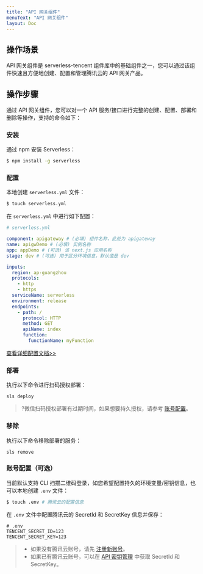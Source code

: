 ```yaml
---
title: "API 网关组件"
menuText: "API 网关组件"
layout: Doc
---
```


<!-- TODO: 更新网关使用说明和配置示例。 -->

## 操作场景

API 网关组件是 serverless-tencent 组件库中的基础组件之一，您可以通过该组件快速且方便地创建、配置和管理腾讯云的 API 网关产品。

## 操作步骤

通过 API 网关组件，您可以对一个 API 服务/接口进行完整的创建、配置、部署和删除等操作，支持的命令如下：

### 安装

通过 npm 安装 Serverless：

```sh
$ npm install -g serverless
```

### 配置

本地创建 `serverless.yml` 文件：

```sh
$ touch serverless.yml
```

在 `serverless.yml` 中进行如下配置：

```yml
# serverless.yml

component: apigateway # (必填) 组件名称，此处为 apigateway
name: apigwDemo # (必填) 实例名称
app: appDemo # (可选) 该 next.js 应用名称
stage: dev # (可选) 用于区分环境信息，默认值是 dev

inputs:
  region: ap-guangzhou
  protocols:
    - http
    - https
  serviceName: serverless
  environment: release
  endpoints:
    - path: /
      protocol: HTTP
      method: GET
      apiName: index
      function:
        functionName: myFunction
```

[查看详细配置文档>>](https://github.com/serverless-components/tencent-apigateway/blob/master/docs/configure.md)

### 部署

执行以下命令进行扫码授权部署：

```console
sls deploy
```

> ?微信扫码授权部署有过期时间，如果想要持久授权，请参考 [账号配置](#account)。

### 移除

执行以下命令移除部署的服务：

```console
sls remove
```

<span id="account"></span>

### 账号配置（可选）

当前默认支持 CLI 扫描二维码登录，如您希望配置持久的环境变量/密钥信息，也可以本地创建 `.env` 文件：

```sh
$ touch .env # 腾讯云的配置信息
```

在 `.env` 文件中配置腾讯云的 SecretId 和 SecretKey 信息并保存：

```text
# .env
TENCENT_SECRET_ID=123
TENCENT_SECRET_KEY=123
```

> - 如果没有腾讯云账号，请先 [注册新账号](https://cloud.tencent.com/register)。
> - 如果已有腾讯云账号，可以在 [API 密钥管理](https://console.cloud.tencent.com/cam/capi) 中获取 SecretId 和 SecretKey。
